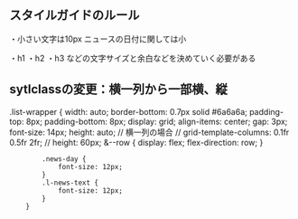 ## スタイルガイドのルール
・小さい文字は10px
 ニュースの日付に関しては小

・h1
・h2
・h3
などの文字サイズと余白などを決めていく必要がある


## sytlclassの変更：横一列から一部横、縦
.list-wrapper {
            width: auto;
            border-bottom: 0.7px solid #6a6a6a;
            padding-top: 8px;
            padding-bottom: 8px;
            display: grid;
            align-items: center;
            gap: 3px;
            font-size: 14px;
            height: auto;
            // 横一列の場合
            // grid-template-columns: 0.1fr 0.5fr 2fr;
            // height: 60px;
            &--row {
                display: flex;
                flex-direction: row;
            }
            
            .news-day {
                font-size: 12px;
            }
            .l-news-text {
                font-size: 12px;
            }
        }

